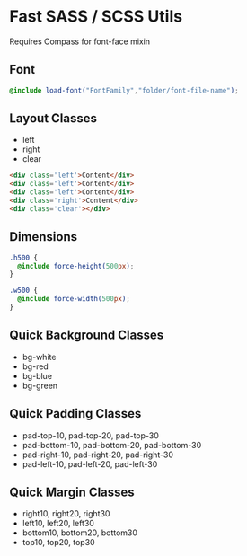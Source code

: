Fast SASS / SCSS Utils
======================

Requires Compass for font-face mixin

Font
----

~~~ scss
@include load-font("FontFamily","folder/font-file-name");
~~~

Layout Classes
--------------

- left
- right
- clear

~~~ html
<div class='left'>Content</div>
<div class='left'>Content</div>
<div class='left'>Content</div>
<div class='right'>Content</div>
<div class='clear'></div>
~~~

Dimensions
----------

~~~ scss
.h500 {
  @include force-height(500px);
}

.w500 {
  @include force-width(500px);
}
~~~

Quick Background Classes
------------------------

- bg-white  
- bg-red  
- bg-blue  
- bg-green

Quick Padding Classes
---------------------

- pad-top-10, pad-top-20, pad-top-30
- pad-bottom-10, pad-bottom-20, pad-bottom-30
- pad-right-10, pad-right-20, pad-right-30
- pad-left-10, pad-left-20, pad-left-30

Quick Margin Classes
--------------------

- right10, right20, right30
- left10, left20, left30
- bottom10, bottom20, bottom30
- top10, top20, top30

